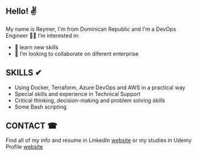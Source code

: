 ## Hello! ✌

My name is Reymer, I'm from Dominican Republic and I'm a DevOps Engineer 🐱‍🏍
I’m interested in:
- 🌱 learn new skills
- 💞️ I’m looking to collaborate on diferent enterprise

## SKILLS ✔

* Using Docker, Terraform, Azure DevOps and AWS in a practical way
* Special skills and experience in Technical Support
* Critical thinking, decision-making and problem solving skills
* Some Bash scripting

## CONTACT ☎

Find all of my info and resume in LinkedIn [website](https://www.linkedin.com/in/reymer-steven-garcia-acevedo-2412bb187/) or my studies in Udemy Profile [website](https://www.udemy.com/user/reymer-garcia-acevedo/)
